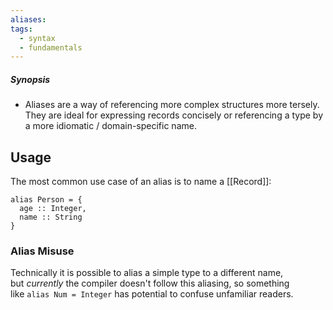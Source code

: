 ```yaml
---
aliases: 
tags:
  - syntax
  - fundamentals
---
```

##### Synopsis
- Aliases are a way of referencing more complex structures more tersely. They are ideal for expressing records concisely or referencing a type by a more idiomatic / domain-specific name.

## Usage

The most common use case of an alias is to name a [[Record]]:

```
alias Person = {
  age :: Integer,
  name :: String
}
```

### Alias Misuse

Technically it is possible to alias a simple type to a different name, but _currently_ the compiler doesn't follow this aliasing, so something like `alias Num = Integer` has potential to confuse unfamiliar readers.